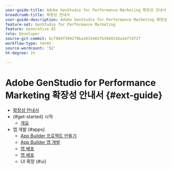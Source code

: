 ```yaml
---
user-guide-title: Adobe GenStudio for Performance Marketing 확장성 안내서
breadcrumb-title: 확장성 안내서
user-guide-description: Adobe GenStudio for Performance Marketing 확장성 프레임워크의 기능을 살펴보십시오.
feature-set: GenStudio for Performance Marketing
feature: Generative AI
role: Developer
source-git-commit: bcf969f599279ba28354837b3949316a1bf7df27
workflow-type: tm+mt
source-wordcount: '52'
ht-degree: 1%

---
```



# Adobe GenStudio for Performance Marketing 확장성 안내서 {#ext-guide}

+ [확장성 안내서](home.md)
+ {#get-started} 시작
   + [개요](overview.md)
+ 앱 개발 {#apps}
   + [App Builder 프로젝트 만들기](create-project.md)
   + [App Builder 앱 개발](create-app.md)
   + [앱 배포](deploy-app.md)
   + [앱 배포](distribute-app.md)
   + UI 확장 {#ui}
